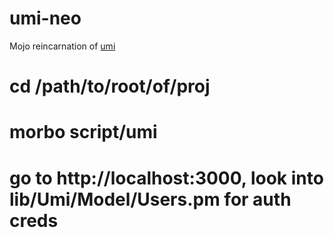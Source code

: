 # umi-neo

Mojo reincarnation of [umi](https://github.com/z-eos/umi)

# cd /path/to/root/of/proj
# morbo script/umi
# go to http://localhost:3000, look into lib/Umi/Model/Users.pm for auth creds
